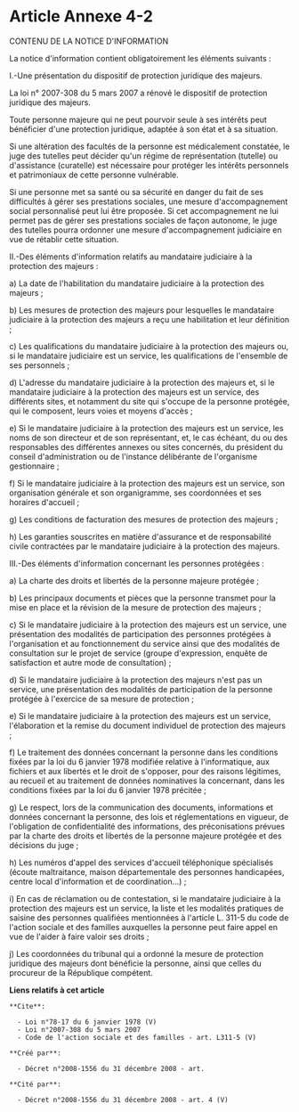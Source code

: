 # Article Annexe 4-2

CONTENU DE LA NOTICE D'INFORMATION 

La notice d'information contient obligatoirement les éléments suivants : 

I.-Une présentation du dispositif de protection juridique des majeurs. 

La loi n° 2007-308 du 5 mars 2007 a rénové le dispositif de protection juridique des majeurs. 

Toute personne majeure qui ne peut pourvoir seule à ses intérêts peut bénéficier d'une protection juridique, adaptée à son
état et à sa situation. 

Si une altération des facultés de la personne est médicalement constatée, le juge des tutelles peut décider qu'un régime de
représentation (tutelle) ou d'assistance (curatelle) est nécessaire pour protéger les intérêts personnels et patrimoniaux de
cette personne vulnérable. 

Si une personne met sa santé ou sa sécurité en danger du fait de ses difficultés à gérer ses prestations sociales, une mesure
d'accompagnement social personnalisé peut lui être proposée. Si cet accompagnement ne lui permet pas de gérer ses prestations
sociales de façon autonome, le juge des tutelles pourra ordonner une mesure d'accompagnement judiciaire en vue de rétablir
cette situation. 

II.-Des éléments d'information relatifs au mandataire judiciaire à la protection des majeurs : 

a) La date de l'habilitation du mandataire judiciaire à la protection des majeurs ; 

b) Les mesures de protection des majeurs pour lesquelles le mandataire judiciaire à la protection des majeurs a reçu une
habilitation et leur définition ; 

c) Les qualifications du mandataire judiciaire à la protection des majeurs ou, si le mandataire judiciaire est un service,
les qualifications de l'ensemble de ses personnels ; 

d) L'adresse du mandataire judiciaire à la protection des majeurs et, si le mandataire judiciaire à la protection des majeurs
est un service, des différents sites, et notamment du site qui s'occupe de la personne protégée, qui le composent, leurs
voies et moyens d'accès ; 

e) Si le mandataire judiciaire à la protection des majeurs est un service, les noms de son directeur et de son représentant,
et, le cas échéant, du ou des responsables des différentes annexes ou sites concernés, du président du conseil
d'administration ou de l'instance délibérante de l'organisme gestionnaire ; 

f) Si le mandataire judiciaire à la protection des majeurs est un service, son organisation générale et son organigramme, ses
coordonnées et ses horaires d'accueil ; 

g) Les conditions de facturation des mesures de protection des majeurs ; 

h) Les garanties souscrites en matière d'assurance et de responsabilité civile contractées par le mandataire judiciaire à la
protection des majeurs. 

III.-Des éléments d'information concernant les personnes protégées : 

a) La charte des droits et libertés de la personne majeure protégée ; 

b) Les principaux documents et pièces que la personne transmet pour la mise en place et la révision de la mesure de
protection des majeurs ; 

c) Si le mandataire judiciaire à la protection des majeurs est un service, une présentation des modalités de participation
des personnes protégées à l'organisation et au fonctionnement du service ainsi que des modalités de consultation sur le
projet de service (groupe d'expression, enquête de satisfaction et autre mode de consultation) ; 

d) Si le mandataire judiciaire à la protection des majeurs n'est pas un service, une présentation des modalités de
participation de la personne protégée à l'exercice de sa mesure de protection ; 

e) Si le mandataire judiciaire à la protection des majeurs est un service, l'élaboration et la remise du document individuel
de protection des majeurs ; 

f) Le traitement des données concernant la personne dans les conditions fixées par la loi du 6 janvier 1978 modifiée relative
à l'informatique, aux fichiers et aux libertés et le droit de s'opposer, pour des raisons légitimes, au recueil et au
traitement de données nominatives la concernant, dans les conditions fixées par la loi du 6 janvier 1978 précitée ; 

g) Le respect, lors de la communication des documents, informations et données concernant la personne, des lois et
réglementations en vigueur, de l'obligation de confidentialité des informations, des préconisations prévues par la charte des
droits et libertés de la personne majeure protégée et des décisions du juge ; 

h) Les numéros d'appel des services d'accueil téléphonique spécialisés (écoute maltraitance, maison départementale des
personnes handicapées, centre local d'information et de coordination...) ; 

i) En cas de réclamation ou de contestation, si le mandataire judiciaire à la protection des majeurs est un service, la liste
et les modalités pratiques de saisine des personnes qualifiées mentionnées à l'article L. 311-5 du code de l'action sociale
et des familles auxquelles la personne peut faire appel en vue de l'aider à faire valoir ses droits ; 

j) Les coordonnées du tribunal qui a ordonné la mesure de protection juridique des majeurs dont bénéficie la personne, ainsi
que celles du procureur de la République compétent.

**Liens relatifs à cet article**

	**Cite**:

	  - Loi n°78-17 du 6 janvier 1978 (V)
	  - Loi n°2007-308 du 5 mars 2007
	  - Code de l'action sociale et des familles - art. L311-5 (V)

	**Créé par**:

	  - Décret n°2008-1556 du 31 décembre 2008 - art.

	**Cité par**:

	  - Décret n°2008-1556 du 31 décembre 2008 - art. 4 (V)
